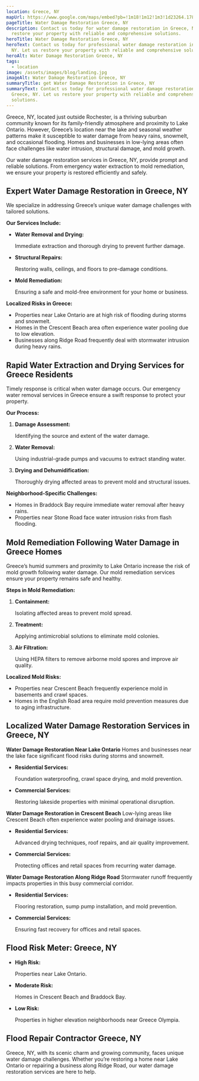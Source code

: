 ```yaml
---
location: Greece, NY
mapUrl: https://www.google.com/maps/embed?pb=!1m18!1m12!1m3!1d23264.17819342636!2d-77.72534693488447!3d43.20902214436698!2m3!1f0!2f0!3f0!3m2!1i1024!2i768!4f13.1!3m3!1m2!1s0x89d6b0efaf8d61df%3A0x7ccda201126ecac4!2sGreece%2C%20NY%2014626!5e0!3m2!1sen!2sus!4v1735533922528!5m2!1sen!2sus
pageTitle: Water Damage Restoration Greece, NY
description: Contact us today for water damage restoration in Greece, NY. Let us
  restore your property with reliable and comprehensive solutions.
heroTitle: Water Damage Restoration Greece, NY
heroText: Contact us today for professional water damage restoration in Greece,
  NY. Let us restore your property with reliable and comprehensive solutions.
heroAlt: Water Damage Restoration Greece, NY
tags:
  - location
image: /assets/images/blog/landing.jpg
imageAlt: Water Damage Restoration Greece, NY
summaryTitle: get Water Damage Restoration in Greece, NY
summaryText: Contact us today for professional water damage restoration in
  Greece, NY. Let us restore your property with reliable and comprehensive
  solutions.
---
```

Greece, NY, located just outside Rochester, is a thriving suburban community known for its family-friendly atmosphere and proximity to Lake Ontario. However, Greece’s location near the lake and seasonal weather patterns make it susceptible to water damage from heavy rains, snowmelt, and occasional flooding. Homes and businesses in low-lying areas often face challenges like water intrusion, structural damage, and mold growth.

Our water damage restoration services in Greece, NY, provide prompt and reliable solutions. From emergency water extraction to mold remediation, we ensure your property is restored efficiently and safely.

## **Expert Water Damage Restoration in Greece, NY**

We specialize in addressing Greece’s unique water damage challenges with tailored solutions.

**Our Services Include:**

* **Water Removal and Drying:**

   Immediate extraction and thorough drying to prevent further damage.
* **Structural Repairs:**

   Restoring walls, ceilings, and floors to pre-damage conditions.
* **Mold Remediation:**

   Ensuring a safe and mold-free environment for your home or business.

**Localized Risks in Greece:**

* Properties near Lake Ontario are at high risk of flooding during storms and snowmelt.
* Homes in the Crescent Beach area often experience water pooling due to low elevation.
* Businesses along Ridge Road frequently deal with stormwater intrusion during heavy rains.

## **Rapid Water Extraction and Drying Services for Greece Residents**

Timely response is critical when water damage occurs. Our emergency water removal services in Greece ensure a swift response to protect your property.

**Our Process:**

1. **Damage Assessment:**

    Identifying the source and extent of the water damage.
2. **Water Removal:**

    Using industrial-grade pumps and vacuums to extract standing water.
3. **Drying and Dehumidification:**

    Thoroughly drying affected areas to prevent mold and structural issues.

**Neighborhood-Specific Challenges:**

* Homes in Braddock Bay require immediate water removal after heavy rains.
* Properties near Stone Road face water intrusion risks from flash flooding.

## **Mold Remediation Following Water Damage in Greece Homes**

Greece’s humid summers and proximity to Lake Ontario increase the risk of mold growth following water damage. Our mold remediation services ensure your property remains safe and healthy.

**Steps in Mold Remediation:**

1. **Containment:**

    Isolating affected areas to prevent mold spread.
2. **Treatment:**

    Applying antimicrobial solutions to eliminate mold colonies.
3. **Air Filtration:**

    Using HEPA filters to remove airborne mold spores and improve air quality.

**Localized Mold Risks:**

* Properties near Crescent Beach frequently experience mold in basements and crawl spaces.
* Homes in the English Road area require mold prevention measures due to aging infrastructure.

## **Localized Water Damage Restoration Services in Greece, NY**

**Water Damage Restoration Near Lake Ontario**
Homes and businesses near the lake face significant flood risks during storms and snowmelt.

* **Residential Services:**

   Foundation waterproofing, crawl space drying, and mold prevention.
* **Commercial Services:**

   Restoring lakeside properties with minimal operational disruption.

**Water Damage Restoration in Crescent Beach**
Low-lying areas like Crescent Beach often experience water pooling and drainage issues.

* **Residential Services:**

   Advanced drying techniques, roof repairs, and air quality improvement.
* **Commercial Services:**

   Protecting offices and retail spaces from recurring water damage.

**Water Damage Restoration Along Ridge Road**
Stormwater runoff frequently impacts properties in this busy commercial corridor.

* **Residential Services:**

   Flooring restoration, sump pump installation, and mold prevention.
* **Commercial Services:**

   Ensuring fast recovery for offices and retail spaces.

## **Flood Risk Meter: Greece, NY**

* **High Risk:**

   Properties near Lake Ontario.
* **Moderate Risk:**

   Homes in Crescent Beach and Braddock Bay.
* **Low Risk:**

   Properties in higher elevation neighborhoods near Greece Olympia.

## **Flood Repair Contractor Greece, NY**

Greece, NY, with its scenic charm and growing community, faces unique water damage challenges. Whether you’re restoring a home near Lake Ontario or repairing a business along Ridge Road, our water damage restoration services are here to help.
